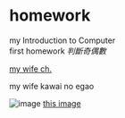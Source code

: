 # homework
my Introduction to Computer  <br />
first homework
*判斷奇偶數*

[my wife ch.](https://www.youtube.com/channel/UCFKOVgVbGmX65RxO3EtH3iw)

my wife kawai no egao




![image](https://user-images.githubusercontent.com/95206756/143827633-400c9b90-b73b-4c65-a619-6426e140fe7c.png)
[this image](https://twitter.com/Dark_PEM/status/1460067143173558274?t=eJElyRsyNPE-6Nx5btiBnQ&s=19)

